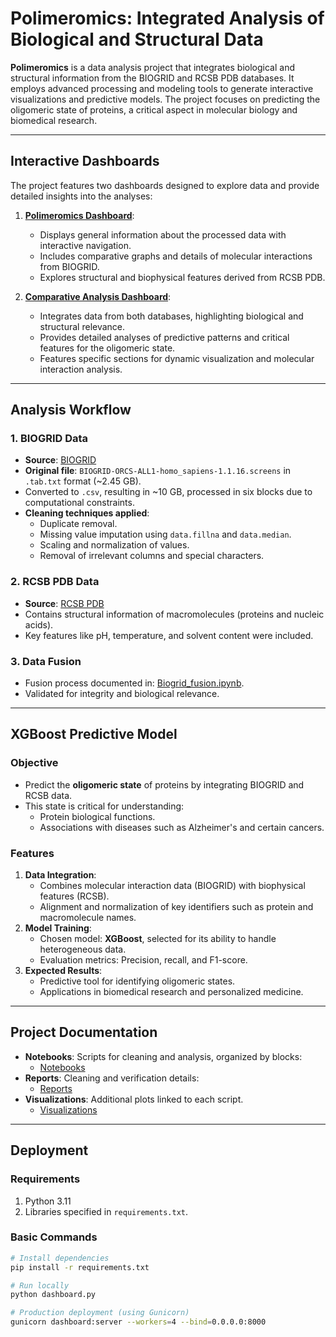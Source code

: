 # Polimeromics: Integrated Analysis of Biological and Structural Data

**Polimeromics** is a data analysis project that integrates biological and structural information from the BIOGRID and RCSB PDB databases. It employs advanced processing and modeling tools to generate interactive visualizations and predictive models. The project focuses on predicting the oligomeric state of proteins, a critical aspect in molecular biology and biomedical research.

---

## **Interactive Dashboards**

The project features two dashboards designed to explore data and provide detailed insights into the analyses:

1. **[Polimeromics Dashboard](https://polimeromic-production.up.railway.app/)**:
   - Displays general information about the processed data with interactive navigation.
   - Includes comparative graphs and details of molecular interactions from BIOGRID.
   - Explores structural and biophysical features derived from RCSB PDB.

2. **[Comparative Analysis Dashboard](https://comparativeanalysispolimeromic-production.up.railway.app/)**:
   - Integrates data from both databases, highlighting biological and structural relevance.
   - Provides detailed analyses of predictive patterns and critical features for the oligomeric state.
   - Features specific sections for dynamic visualization and molecular interaction analysis.

---

## **Analysis Workflow**

### 1. **BIOGRID Data**
- **Source**: [BIOGRID](https://thebiogrid.org/)
- **Original file**: `BIOGRID-ORCS-ALL1-homo_sapiens-1.1.16.screens` in `.tab.txt` format (~2.45 GB).
- Converted to `.csv`, resulting in ~10 GB, processed in six blocks due to computational constraints.
- **Cleaning techniques applied**:
  - Duplicate removal.
  - Missing value imputation using `data.fillna` and `data.median`.
  - Scaling and normalization of values.
  - Removal of irrelevant columns and special characters.

### 2. **RCSB PDB Data**
- **Source**: [RCSB PDB](https://www.rcsb.org/)
- Contains structural information of macromolecules (proteins and nucleic acids).
- Key features like pH, temperature, and solvent content were included.

### 3. **Data Fusion**
- Fusion process documented in: [Biogrid_fusion.ipynb](https://github.com/kentvalerach/Polimeromic/blob/main/Notebooks/Biogrid_fusion.ipynb).
- Validated for integrity and biological relevance.

---

## **XGBoost Predictive Model**

### **Objective**
- Predict the **oligomeric state** of proteins by integrating BIOGRID and RCSB data.
- This state is critical for understanding:
  - Protein biological functions.
  - Associations with diseases such as Alzheimer's and certain cancers.

### **Features**
1. **Data Integration**:
   - Combines molecular interaction data (BIOGRID) with biophysical features (RCSB).
   - Alignment and normalization of key identifiers such as protein and macromolecule names.
2. **Model Training**:
   - Chosen model: **XGBoost**, selected for its ability to handle heterogeneous data.
   - Evaluation metrics: Precision, recall, and F1-score.
3. **Expected Results**:
   - Predictive tool for identifying oligomeric states.
   - Applications in biomedical research and personalized medicine.

---

## **Project Documentation**

- **Notebooks**: Scripts for cleaning and analysis, organized by blocks:
  - [Notebooks](https://github.com/kentvalerach/Polimeromic/tree/main/Notebooks)
- **Reports**: Cleaning and verification details:
  - [Reports](https://github.com/kentvalerach/Polimeromic/tree/main/reports)
- **Visualizations**: Additional plots linked to each script.
  - [Visualizations](https://github.com/kentvalerach/Polimeromic/tree/main/Visualizations)

---

## **Deployment**

### **Requirements**
1. Python 3.11
2. Libraries specified in `requirements.txt`.

### **Basic Commands**
```bash
# Install dependencies
pip install -r requirements.txt

# Run locally
python dashboard.py

# Production deployment (using Gunicorn)
gunicorn dashboard:server --workers=4 --bind=0.0.0.0:8000

